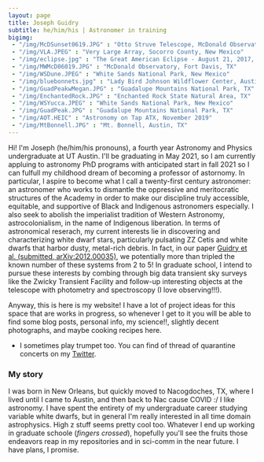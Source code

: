 ```yaml
---
layout: page
title: Joseph Guidry 
subtitle: he/him/his | Astronomer in training
bigimg:
 - "/img/McDSunset0619.JPG" : "Otto Struve Telescope, McDonald Observatory, Fort Davis, TX"
 - "/img/VLA.JPEG" : "Very Large Array, Socorro County, New Mexico"
 - "/img/eclipse.jpg" : "The Great American Eclipse - August 21, 2017, Johnson City, IL"
 - "/img/MWMcD06019.JPG" : "McDonald Observatory, Fort Davis, TX"
 - "/img/WSDune.JPEG" : "White Sands National Park, New Mexico"
 - "/img/bluebonnets.jpg" : "Lady Bird Johnson Wildflower Center, Austin, TX"
 - "/img/GuadPeakwMegan.JPG" : "Guadalupe Mountains National Park, TX"
 - "/img/EnchantedRock.JPG" : "Enchanted Rock State Natural Area, TX"
 - "/img/WSYucca.JPEG" : "White Sands National Park, New Mexico"
 - "/img/GuadPeak.JPG" : "Guadalupe Mountains National Park, TX"
 - "/img/AOT.HEIC" : "Astronomy on Tap ATX, November 2019"
 - "/img/MtBonnell.JPG" : "Mt. Bonnell, Austin, TX"
---
```


Hi! I'm Joseph (he/him/his pronouns), a fourth year Astronomy and Physics undergraduate at UT Austin. I'll be graduating in May 2021, so I am currently appluing to astronomy PhD programs with anticipated start in fall 2021 so I can fulfull my childhood dream of becoming a professor of astornomy. In particular, I aspire to become what I call a twenty-first century astronomer: an astronomer who works to dismantle the oppressive and meritocratic structures of the Academy in order to make our discipline truly accessible, equitable, and supportive of Black and Indigenous astronomers especially. I also seek to abolish the imperialist tradition of Western Astronomy, astrocolonialism, in the name of Indigenous liberation. In terms of astronomical reserach, my current interests lie in discovering and characterizing white dwarf stars, particularly pulsating ZZ Cetis and white dwarfs that harbor dusty, metal-rich debris. In fact, in our paper [Guidry et al. (submitted, arXiv:2012.00035)](https://arxiv.org/abs/2012.00035), we potentially more than tripled the known number of these systems from 2 to 5! In graduate school, I intend to pursue these interests by combing through big data transient sky surveys like the Zwicky Transient Facility and follow-up interesting objects at the telescope with photometry and spectroscopy (I love observing!!!).

Anyway, this is here is my website! I have a lot of project ideas for this space that are works in progress, so whenever I get to it you will be able to find some blog posts, personal info, my science!!, slightly decent photographs, and maybe cooking recipes here. 

- I sometimes play trumpet too. You can find of thread of quarantine concerts on my [Twitter](https://twitter.com/astrojoeg/status/1241500030877544449?s=20).

### My story

I was born in New Orleans, but quickly moved to Nacogdoches, TX, where I lived until I came to Austin, and then back to Nac cause COVID :/ I like astronomy. I have spent the entirety of my undergraduate career studying variable white dwarfs, but in general I'm really interested in all time domain astrophysics. High z stuff seems pretty cool too. Whatever I end up working in graduate schoole (*fingers crossed*), hopefully you'll see the fruits those endeavors reap in my repositories and in sci-comm in the near future. I have plans, I promise.
